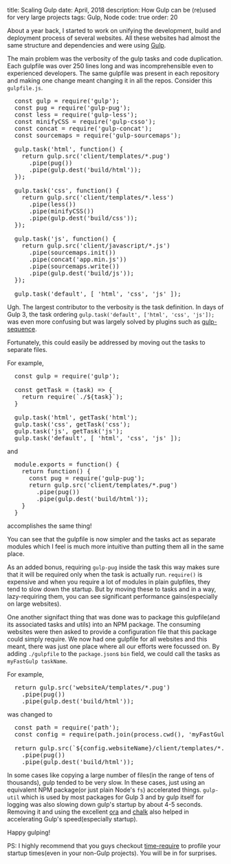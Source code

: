 title: Scaling Gulp
date: April, 2018
description: How Gulp can be (re)used for very large projects
tags: Gulp, Node
code: true
order: 20

About a year back, I started to work on unifying the development, build and deployment process of several websites. All these websites had almost the same structure and dependencies and were using [Gulp](https://gulpjs.com/).

The main problem was the verbosity of the gulp tasks and code duplication. Each gulpfile was over 250 lines long and was incomprehensible even to experienced developers. The same gulpfile was present in each repository and making one change meant changing it in all the repos. Consider this `gulpfile.js`.

<pre>
  const gulp = require('gulp');
  const pug = require('gulp-pug');
  const less = require('gulp-less');
  const minifyCSS = require('gulp-csso');
  const concat = require('gulp-concat');
  const sourcemaps = require('gulp-sourcemaps');

  gulp.task('html', function() {
    return gulp.src('client/templates/*.pug')
      .pipe(pug())
      .pipe(gulp.dest('build/html'));
  });

  gulp.task('css', function() {
    return gulp.src('client/templates/*.less')
      .pipe(less())
      .pipe(minifyCSS())
      .pipe(gulp.dest('build/css'));
  });

  gulp.task('js', function() {
    return gulp.src('client/javascript/*.js')
      .pipe(sourcemaps.init())
      .pipe(concat('app.min.js'))
      .pipe(sourcemaps.write())
      .pipe(gulp.dest('build/js'));
  });

  gulp.task('default', [ 'html', 'css', 'js' ]);
</pre>

Ugh. The largest contributor to the verbosity is the task definition. In days of Gulp 3, the task ordering `gulp.task('default', ['html', 'css', 'js']);` was even more confusing but was largely solved by plugins such as [gulp-sequence](https://www.npmjs.com/package/gulp-sequence).

Fortunately, this could easily be addressed by moving out the tasks to separate files.

For example,

<pre>
  const gulp = require('gulp');

  const getTask = (task) => {
    return require(`./${task}`);
  }

  gulp.task('html', getTask('html');
  gulp.task('css', getTask('css');
  gulp.task('js', getTask('js');
  gulp.task('default', [ 'html', 'css', 'js' ]);
</pre>

and

<pre>
  module.exports = function() {
    return function() {
      const pug = require('gulp-pug');
      return gulp.src('client/templates/*.pug')
        .pipe(pug())
        .pipe(gulp.dest('build/html'));
    }
  }
</pre>

accomplishes the same thing!

You can see that the gulpfile is now simpler and the tasks act as separate modules which I feel is much more intuitive than putting them all in the same place.

As an added bonus, requiring `gulp-pug` inside the task this way makes sure that it will be required only when the task is actually run. `require()` is expensive and when you require a lot of modules in plain gulpfiles, they tend to slow down the startup. But by moving these to tasks and in a way, lazy-requiring them, you can see significant performance gains(especially on large websites). 

One another signifact thing that was done was to package this gulpfile(and its associated tasks and utils) into an NPM package. The consuming websites were then asked to provide a configuration file that this package could simply require. We now had one gulpfile for all websites and this meant, there was just one place where all our efforts were focussed on. By adding `./gulpfile` to the `package.json`s `bin` field, we could call the tasks as `myFastGulp taskName`.

For example,
<pre>
  return gulp.src('websiteA/templates/*.pug')
    .pipe(pug())
    .pipe(gulp.dest('build/html'));
</pre>

was changed to

<pre>
  const path = require('path');
  const config = require(path.join(process.cwd(), 'myFastGulp.js'));

  return gulp.src(`${config.websiteName}/client/templates/*.pug`)
    .pipe(pug())
    .pipe(gulp.dest('build/html'));
</pre>

In some cases like copying a large number of files(in the range of tens of thousands), gulp tended to be very slow. In these cases, just using an equivalent NPM package(or just plain Node's `fs`) accelerated things. `gulp-util` which is used by most packages for Gulp 3 and by gulp itself for logging was also slowing down gulp's startup by about 4-5 seconds. Removing it and using the excellent [ora](https://github.com/sindresorhus/ora) and [chalk](https://www.npmjs.com/package/chalk) also helped in accelerating Gulp's speed(especially startup).

Happy gulping!

PS: I highly recommend that you guys checkout [time-require](https://github.com/Jaguard/time-require/) to profile your startup times(even in your non-Gulp projects). You will be in for surprises.
